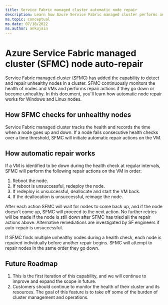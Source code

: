 ```yaml
---
title: Service Fabric managed cluster automatic node repair 
description: Learn how Azure Service Fabric managed cluster performs automatic node repair if they go down.
ms.topic: conceptual
ms.date: 07/18/2022
ms.author: ankujain
---
```

# Azure Service Fabric managed cluster (SFMC) node auto-repair

Service Fabric managed cluster (SFMC) has added the capability to detect and repair unhealthy nodes in a cluster. SFMC continuously monitors the health of nodes and VMs and performs repair actions if they go down or become unhealthy. In this document, you'll learn how automatic node repair works for Windows and Linux nodes.

## How SFMC checks for unhealthy nodes 

Service Fabric managed cluster tracks the health and records the time when a node goes up and down. If a node fails consecutive health checks over a time threshold, SFMC will initiate automatic repair actions on the VM.

## How automatic repair works 

If a VM is identified to be down during the health check at regular intervals, SFMC will perform the following repair actions on the VM in order:  

1) Reboot the node.
2) If reboot is unsuccessful, redeploy the node.   
3) If redeploy is unsuccessful, deallocate and start the VM back. 
4) If the deallocation is unsuccessful, reimage the node. 

After each action SFMC will wait for nodes to come back up, and if the node doesn't come up, SFMC will proceed to the next action. No further retries will be made if the node is still down after SFMC has tried all the repair actions above. Alternative remediations are investigated by SF engineers if auto-repair is unsuccessful. 

If SFMC finds multiple unhealthy nodes during a health check, each node is repaired individually before another repair begins. SFMC will attempt to repair nodes in the same order they go down.  

## Future Roadmap

1) This is the first iteration of this capability, and we will continue to improve and expand the scope in future.
2) Customers should continue to monitor the health of their cluster and its resources. The goal of this feature is to take off some of the burden of cluster management and operations.
